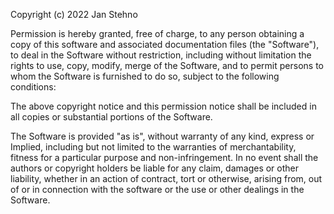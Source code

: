 Copyright (c) 2022 Jan Stehno

Permission is hereby granted, free of charge, to any person obtaining a copy of this software and
associated documentation files (the "Software"), to deal in the Software without restriction,
including without limitation the rights to use, copy, modify, merge of the Software, and to permit
persons to whom the Software is furnished to do so, subject to the following conditions:

The above copyright notice and this permission notice shall be included in all copies or substantial
portions of the Software.

The Software is provided "as is", without warranty of any kind, express or Implied, including but
not limited to the warranties of merchantability, fitness for a particular purpose and
non-infringement. In no event shall the authors or copyright holders be liable for any claim,
damages or other liability, whether in an action of contract, tort or otherwise, arising from, out
of or in connection with the software or the use or other dealings in the Software.